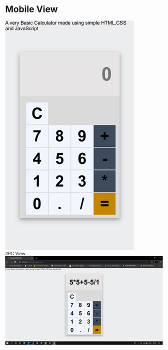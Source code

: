 # Mobile View
![alt text](https://github.com/shashank077/calculatorbasic/blob/main/screenshots/download.png)\
#PC View
![alt text](https://github.com/shashank077/calculatorbasic/blob/main/screenshots/Screenshot%20(496).png)

